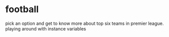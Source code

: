 # football
pick an option and get to know more about top six teams in premier league. playing around with instance variables
